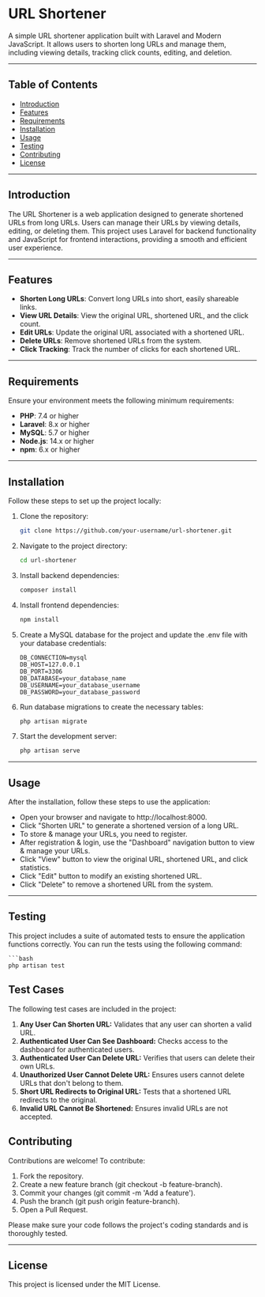 # URL Shortener

A simple URL shortener application built with Laravel and Modern JavaScript. It allows users to shorten long URLs and manage them, including viewing details, tracking click counts, editing, and deletion.

---

## Table of Contents

- [Introduction](#introduction)
- [Features](#features)
- [Requirements](#requirements)
- [Installation](#installation)
- [Usage](#usage)
- [Testing](#testing)
- [Contributing](#contributing)
- [License](#license)

---

## Introduction

The URL Shortener is a web application designed to generate shortened URLs from long URLs. Users can manage their URLs by viewing details, editing, or deleting them. This project uses Laravel for backend functionality and JavaScript for frontend interactions, providing a smooth and efficient user experience.

---

## Features

- **Shorten Long URLs**: Convert long URLs into short, easily shareable links.
- **View URL Details**: View the original URL, shortened URL, and the click count.
- **Edit URLs**: Update the original URL associated with a shortened URL.
- **Delete URLs**: Remove shortened URLs from the system.
- **Click Tracking**: Track the number of clicks for each shortened URL.

---

## Requirements

Ensure your environment meets the following minimum requirements:

- **PHP**: 7.4 or higher
- **Laravel**: 8.x or higher
- **MySQL**: 5.7 or higher
- **Node.js**: 14.x or higher
- **npm**: 6.x or higher

---

## Installation

Follow these steps to set up the project locally:

1. Clone the repository:
   ```bash
   git clone https://github.com/your-username/url-shortener.git

2. Navigate to the project directory:

    ```bash
    cd url-shortener
    
3. Install backend dependencies:

    ```bash
    composer install
    
4. Install frontend dependencies:

    ```bash
    npm install
    
5. Create a MySQL database for the project and update the .env file with your database credentials:

    ```.env
    DB_CONNECTION=mysql
    DB_HOST=127.0.0.1
    DB_PORT=3306
    DB_DATABASE=your_database_name
    DB_USERNAME=your_database_username
    DB_PASSWORD=your_database_password

6. Run database migrations to create the necessary tables:

    ```bash
    php artisan migrate

7. Start the development server:

    ```bash
    php artisan serve

---
    
## Usage

After the installation, follow these steps to use the application:

- Open your browser and navigate to http://localhost:8000.
- Click "Shorten URL" to generate a shortened version of a long URL.
- To store & manage your URLs, you need to register.
- After registration & login, use the "Dashboard" navigation button to view & manage your URLs.
- Click "View" button to view the original URL, shortened URL, and click statistics.
- Click "Edit" button to modify an existing shortened URL.
- Click "Delete" to remove a shortened URL from the system.

---

## Testing

This project includes a suite of automated tests to ensure the application functions correctly. You can run the tests using the following command:

    ```bash
    php artisan test


## Test Cases

The following test cases are included in the project:

1. **Any User Can Shorten URL:** Validates that any user can shorten a valid URL.
2. **Authenticated User Can See Dashboard:** Checks access to the dashboard for authenticated users.
3. **Authenticated User Can Delete URL:** Verifies that users can delete their own URLs.
4. **Unauthorized User Cannot Delete URL:** Ensures users cannot delete URLs that don't belong to them.
5. **Short URL Redirects to Original URL:** Tests that a shortened URL redirects to the original.
6. **Invalid URL Cannot Be Shortened:** Ensures invalid URLs are not accepted.

## Contributing

Contributions are welcome! To contribute:

1. Fork the repository.
2. Create a new feature branch (git checkout -b feature-branch).
3. Commit your changes (git commit -m 'Add a feature').
4. Push the branch (git push origin feature-branch).
5. Open a Pull Request.

Please make sure your code follows the project's coding standards and is thoroughly tested.

---

## License

This project is licensed under the MIT License.
